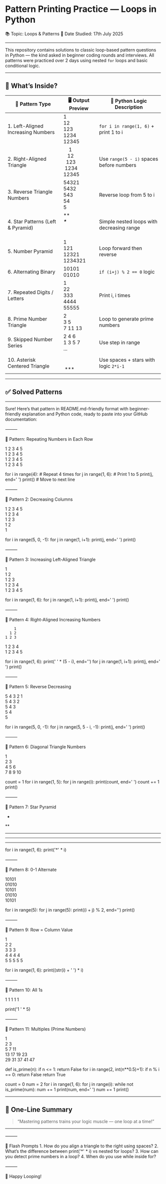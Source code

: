 
# Pattern Printing Practice — Loops in Python

📚 Topic: Loops & Patterns
📅 Date Studied: 17th July 2025

---

This repository contains solutions to classic loop-based pattern questions in Python — the kind asked in beginner coding rounds and interviews. All patterns were practiced over 2 days using nested `for` loops and basic conditional logic.

---

## 🧠 What’s Inside?

| 🔢 Pattern Type                         | 🖥️ Output Preview                 | 🧾 Python Logic Description |
|----------------------------------------|----------------------------------|-----------------------------|
| 1. Left-Aligned Increasing Numbers     | 1<br>12<br>123<br>1234<br>12345  | `for i in range(1, 6)` + print 1 to i |
| 2. Right-Aligned Triangle              | &nbsp;&nbsp;&nbsp;&nbsp;1<br>&nbsp;&nbsp;&nbsp;12<br>&nbsp;&nbsp;123<br>&nbsp;1234<br>12345 | Use `range(5 - i)` spaces before numbers |
| 3. Reverse Triangle Numbers            | 54321<br>5432<br>543<br>54<br>5  | Reverse loop from 5 to i |
| 4. Star Patterns (Left & Pyramid)      | *****<br>****<br>***<br>**<br>*  | Simple nested loops with decreasing range |
| 5. Number Pyramid                      | 1<br>121<br>12321<br>1234321     | Loop forward then reverse |
| 6. Alternating Binary                  | 10101<br>01010                   | `if (i+j) % 2 == 0` logic |
| 7. Repeated Digits / Letters           | 1<br>22<br>333<br>4444<br>55555  | Print i, i times |
| 8. Prime Number Triangle               | 2<br>3 5<br>7 11 13              | Loop to generate prime numbers |
| 9. Skipped Number Series               | 2 4 6<br>1 3 5 7<br>...          | Use step in range |
| 10. Asterisk Centered Triangle         | &nbsp;&nbsp;&nbsp;*<br>&nbsp;&nbsp;***<br>&nbsp;***** | Use spaces + stars with logic `2*i-1` |

---

## ✅ Solved Patterns

---
Sure! Here’s that pattern in README.md-friendly format with beginner-friendly explanation and Python code, ready to paste into your GitHub documentation:

⸻

🔢 Pattern: Repeating Numbers in Each Row

1 2 3 4 5  
1 2 3 4 5  
1 2 3 4 5  
1 2 3 4 5

for i in range(4):          # Repeat 4 times
    for j in range(1, 6):   # Print 1 to 5
        print(j, end=' ')
    print()                 # Move to next line

⸻

🔢 Pattern 2: Decreasing Columns

1 2 3 4 5  
1 2 3 4  
1 2 3  
1 2  
1

for i in range(5, 0, -1):
    for j in range(1, i+1):
        print(j, end=' ')
    print()


⸻

🔢 Pattern 3: Increasing Left-Aligned Triangle

1  
1 2  
1 2 3  
1 2 3 4  
1 2 3 4 5

for i in range(1, 6):
    for j in range(1, i+1):
        print(j, end=' ')
    print()


⸻

🔢 Pattern 4: Right-Aligned Increasing Numbers

        1  
      1 2  
    1 2 3  
  1 2 3 4  
1 2 3 4 5

for i in range(1, 6):
    print('  ' * (5 - i), end='')
    for j in range(1, i+1):
        print(j, end=' ')
    print()


⸻

🔢 Pattern 5: Reverse Decreasing

5 4 3 2 1  
5 4 3 2  
5 4 3  
5 4  
5

for i in range(5, 0, -1):
    for j in range(5, 5 - i, -1):
        print(j, end=' ')
    print()


⸻

🔢 Pattern 6: Diagonal Triangle Numbers

1  
2 3  
4 5 6  
7 8 9 10

count = 1
for i in range(1, 5):
    for j in range(i):
        print(count, end=' ')
        count += 1
    print()


⸻

🔢 Pattern 7: Star Pyramid

*  
**  
***  
****  
*****

for i in range(1, 6):
    print('*' * i)


⸻

🔢 Pattern 8: 0-1 Alternate

10101  
01010  
10101  
01010  
10101

for i in range(5):
    for j in range(5):
        print((i + j) % 2, end='')
    print()


⸻

🔢 Pattern 9: Row = Column Value

1  
2 2  
3 3 3  
4 4 4 4  
5 5 5 5 5

for i in range(1, 6):
    print((str(i) + ' ') * i)


⸻

🔢 Pattern 10: All 1s

1 1 1 1 1

print('1 ' * 5)


⸻

🔢 Pattern 11: Multiples (Prime Numbers)

1  
2 3  
5 7 11  
13 17 19 23  
29 31 37 41 47

def is_prime(n):
    if n <= 1: return False
    for i in range(2, int(n**0.5)+1):
        if n % i == 0:
            return False
    return True

count = 0
num = 2
for i in range(1, 6):
    for j in range(i):
        while not is_prime(num):
            num += 1
        print(num, end=' ')
        num += 1
    print()

---

## 💬 One-Line Summary

> “Mastering patterns trains your logic muscle — one loop at a time!”

---

⸻

🔁 Flash Prompts
	1.	How do you align a triangle to the right using spaces?
	2.	What’s the difference between print('*' * i) vs nested for loops?
	3.	How can you detect prime numbers in a loop?
	4.	When do you use while inside for?

⸻

🧠 Happy Looping!
